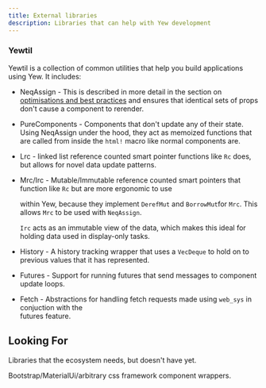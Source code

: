 ```yaml
---
title: External libraries
description: Libraries that can help with Yew development
---
```


### Yewtil

Yewtil is a collection of common utilities that help you build applications using Yew. It includes:

* NeqAssign - This is described in more detail in the section on 
[optimisations and best practices](../advanced-topics/optimizations.md) and ensures that identical
sets of props don't cause a component to rerender.

* PureComponents - Components that don't update any of their state. Using NeqAssign under the hood, they act as memoized 
  functions that are called from inside the `html!` macro like normal components are.

* Lrc - linked list reference counted smart pointer functions like `Rc` does, but allows for novel data update patterns.
* Mrc/Irc - Mutable/Immutable reference counted smart pointers that function like `Rc` but are more ergonomic to use 

  within Yew, because they implement `DerefMut` and `BorrowMut`for `Mrc`. This allows `Mrc` to be used with `NeqAssign`. 

  `Irc` acts as an immutable view of the data, which makes this ideal for holding data used in display-only tasks.

* History - A history tracking wrapper that uses a `VecDeque` to hold on to previous values that it 
has represented.
* Futures - Support for running futures that send messages to component update loops.
* Fetch - Abstractions for handling fetch requests made using `web_sys` in conjuction with the  
futures feature.

## Looking For

Libraries that the ecosystem needs, but doesn't have yet.

Bootstrap/MaterialUi/arbitrary css framework component wrappers.

